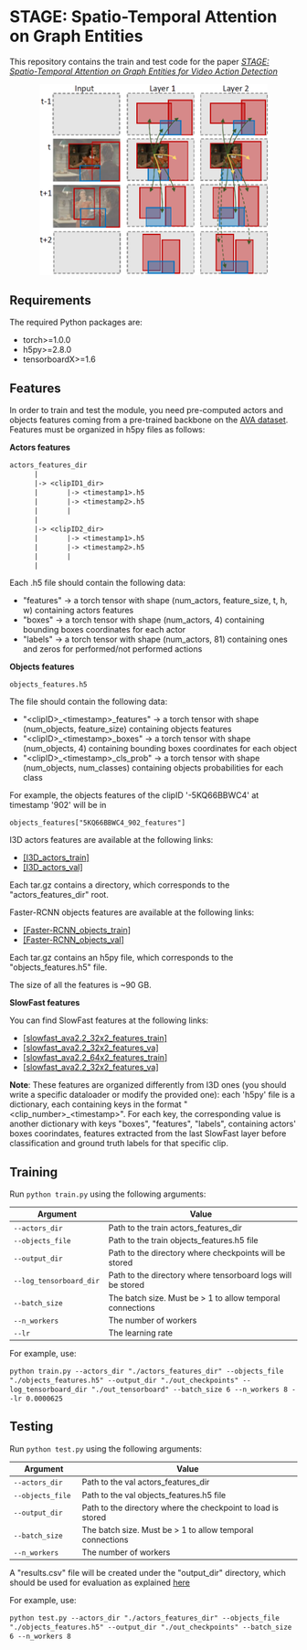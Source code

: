 # STAGE: Spatio-Temporal Attention on Graph Entities
This repository contains the train and test code for the paper _[STAGE: Spatio-Temporal Attention on Graph Entities for Video Action Detection](https://arxiv.org/abs/1912.04316)_

<p align="center">
<img src="images/graph2.PNG" alt="STAGE" width=400 />
</p>

## Requirements
The required Python packages are:
* torch>=1.0.0
* h5py>=2.8.0
* tensorboardX>=1.6

## Features
In order to train and test the module, you need pre-computed actors and objects features coming from a pre-trained backbone on the [AVA dataset](https://research.google.com/ava/). Features must be organized in h5py files as follows:

**Actors features**
  
    actors_features_dir
          |
          |-> <clipID1_dir>
          |       |-> <timestamp1>.h5
          |       |-> <timestamp2>.h5
          |       |
          |
          |-> <clipID2_dir>
          |       |-> <timestamp1>.h5
          |       |-> <timestamp2>.h5
          |       |
          |
       
Each <timestamp>.h5 file should contain the following data:
  * "features" -> a torch tensor with shape (num_actors, feature_size, t, h, w) containing actors features
  * "boxes" -> a torch tensor with shape (num_actors, 4) containing bounding boxes coordinates for each actor
  * "labels" -> a torch tensor with shape (num_actors, 81) containing ones and zeros for performed/not performed actions
  
**Objects features**

    objects_features.h5
    
The file should contain the following data:
  * "\<clipID\>_\<timestamp\>_features" -> a torch tensor with shape (num_objects, feature_size) containing objects features
  * "\<clipID\>_\<timestamp\>_boxes" -> a torch tensor with shape (num_objects, 4) containing bounding boxes coordinates for each object
  * "\<clipID\>_\<timestamp\>_cls_prob" -> a torch tensor with shape (num_objects, num_classes) containing objects probabilities for each class
  
For example, the objects features of the clipID '-5KQ66BBWC4' at timestamp '902' will be in 
     
    objects_features["5KQ66BBWC4_902_features"]
    
I3D actors features are available at the following links:
  * [[I3D_actors_train]](https://drive.google.com/open?id=1RlciPLrEQcY0uYecS_cEWydrpvWg9DZv)
  * [[I3D_actors_val]](https://drive.google.com/open?id=1HCjezdcr2BkVUIEJgzBKPYSYLA0a9vxw)

Each tar.gz contains a directory, which corresponds to the "actors_features_dir" root. 

Faster-RCNN objects features are available at the following links:
  * [[Faster-RCNN_objects_train]](https://drive.google.com/open?id=1xAgew9RaJeqq-dWPQgXdkpPT79uwv1nO)
  * [[Faster-RCNN_objects_val]](https://drive.google.com/open?id=17_9NkM0kB_j0YEersD6y5WRPcKL6fiLp)

Each tar.gz contains an h5py file, which corresponds to the "objects_features.h5" file. 

The size of all the features is ~90 GB.

**SlowFast features**

You can find SlowFast features at the following links:
  * [[slowfast_ava2.2_32x2_features_train]](https://drive.google.com/file/d/1li3fycgYadimoFqK1HhtcnGdtl8RHOc7/view?usp=sharing)
  * [[slowfast_ava2.2_32x2_features_va]](https://drive.google.com/file/d/1Gsp1ffSMwDU9EwreimOMtyWStQsYhobj/view?usp=sharing)
  * [[slowfast_ava2.2_64x2_features_train]](https://drive.google.com/file/d/194CfQtA72vzCmYTIWF7dHnhV7nPfboxz/view?usp=sharing)
  * [[slowfast_ava2.2_32x2_features_va]](https://drive.google.com/file/d/1NrynMHbB1SJJHRjEflrzw_ECTYA0nDPJ/view?usp=sharing)
  
**Note**: These features are organized differently from I3D ones (you should write a specific dataloader or modify the provided one):
each 'h5py' file is a dictionary, each containing keys in the format "\<clip_number\>_\<timestamp\>". For each key, the corresponding value is another dictionary with keys "boxes", "features", "labels", containing actors' boxes coorindates, features extracted from the last SlowFast layer before classification and ground truth labels for that specific clip.


## Training

Run `python train.py` using the following arguments:

| Argument | Value |
|------|------|
| `--actors_dir` | Path to the train actors_features_dir |
| `--objects_file ` | Path to the train objects_features.h5 file |
| `--output_dir ` | Path to the directory where checkpoints will be stored |
| `--log_tensorboard_dir ` | Path to the directory where tensorboard logs will be stored |
| `--batch_size ` | The batch size. Must be > 1 to allow temporal connections |
| `--n_workers ` | The number of workers |
| `--lr ` | The learning rate |

For example, use:
```
python train.py --actors_dir "./actors_features_dir" --objects_file "./objects_features.h5" --output_dir "./out_checkpoints" --log_tensorboard_dir "./out_tensorboard" --batch_size 6 --n_workers 8 --lr 0.0000625 
```

## Testing

Run `python test.py` using the following arguments:

| Argument | Value |
|------|------|
| `--actors_dir` | Path to the val actors_features_dir |
| `--objects_file ` | Path to the val objects_features.h5 file |
| `--output_dir ` | Path to the directory where the checkpoint to load is stored |
| `--batch_size ` | The batch size. Must be > 1 to allow temporal connections |
| `--n_workers ` | The number of workers |

A "results.csv" file will be created under the "output_dir" directory, which should be used for evaluation as explained [here](https://research.google.com/ava/download.html)

For example, use:
```
python test.py --actors_dir "./actors_features_dir" --objects_file "./objects_features.h5" --output_dir "./out_checkpoints" --batch_size 6 --n_workers 8
```

